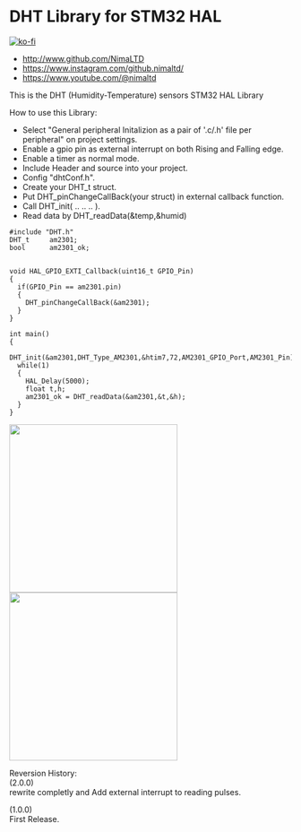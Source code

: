 # DHT Library for STM32 HAL
[![ko-fi](https://www.ko-fi.com/img/githubbutton_sm.svg)](https://ko-fi.com/O5O4221XY)
* http://www.github.com/NimaLTD   
* https://www.instagram.com/github.nimaltd/   
* https://www.youtube.com/@nimaltd  

This is the DHT (Humidity-Temperature) sensors STM32 HAL Library  

How to use this Library:
* Select "General peripheral Initalizion as a pair of '.c/.h' file per peripheral" on project settings.   
* Enable a gpio pin as external interrupt on both Rising and Falling edge.
* Enable a timer as normal mode.   
* Include Header and source into your project.   
* Config "dhtConf.h".   
* Create your DHT_t struct.   
* Put DHT_pinChangeCallBack(your struct) in external callback function.   
* Call DHT_init( .. .. .. ).   
* Read data by DHT_readData(&temp,&humid)

```
#include "DHT.h"
DHT_t     am2301;
bool      am2301_ok;


void HAL_GPIO_EXTI_Callback(uint16_t GPIO_Pin)
{
  if(GPIO_Pin == am2301.pin)
  {
    DHT_pinChangeCallBack(&am2301);
  }
}

int main()
{
  DHT_init(&am2301,DHT_Type_AM2301,&htim7,72,AM2301_GPIO_Port,AM2301_Pin); 
  while(1)
  {
    HAL_Delay(5000);
    float t,h;
    am2301_ok = DHT_readData(&am2301,&t,&h);  
  }
}

```
<a ><img src="1.jpg" height="300"/></a>
<a ><img src="2.jpg" height="300"/></a>

Reversion History:   
(2.0.0)   
rewrite completly and Add external interrupt to reading pulses.   
  
(1.0.0)   
First Release.   


